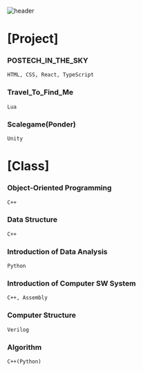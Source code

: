 ![header](https://capsule-render.vercel.app/api?type=rect&&color=F8B5DC&text=H%20E%20L%20L%20O%20!&animation=fadeIn&fontColor=FFFFFF)
<!---
jyjin0205/jyjin0205 is a ✨ special ✨ repository because its `README.md` (this file) appears on your GitHub profile.
You can click the Preview link to take a look at your changes.
--->

[Project]
=============
### POSTECH_IN_THE_SKY
    HTML, CSS, React, TypeScript
  
### Travel_To_Find_Me
    Lua
  
### Scalegame(Ponder)
    Unity
  


[Class]
==============
### Object-Oriented Programming
    C++
  
### Data Structure
    C++
  
### Introduction of Data Analysis
    Python
  
### Introduction of Computer SW System
    C++, Assembly
  

### Computer Structure
    Verilog
### Algorithm
    C++(Python)
